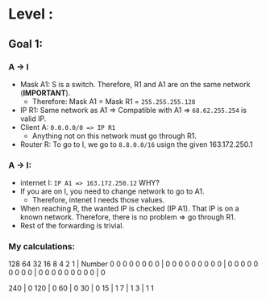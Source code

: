 # Level :

## Goal 1:
### A -> I
- Mask A1: S is a switch. Therefore, R1 and A1 are on the same network (**IMPORTANT**).
	- Therefore: Mask A1 = Mask R1 = `255.255.255.128`
- IP R1: Same network as A1 => Compatible with A1 => `68.62.255.254` is valid IP.
- Client A: `0.0.0.0/0 => IP R1`
	- Anything not on this network must go through R1.
- Router R: To go to I, we go to `8.8.0.0/16` usign the given 163.172.250.1

### A -> I:
- internet I: `IP A1 => 163.172.250.12`
WHY?
- If you are on I, you need to change network to go to A1.
	- Therefore, intenet I needs those values.
- When reaching R, the wanted IP is checked (IP A1). That IP is on a known network. Therefore, there is no problem => go through R1.
- Rest of the forwarding is trivial.

### My calculations:


128    64    32    16    8    4    2    1    |  Number
  0     0     0     0    0    0    0    0    |    0
  0     0     0     0    0    0    0    0    |    0
  0     0     0     0    0    0    0    0    |    0
  0     0     0     0    0    0    0    0    |    0


240 | 0
120 | 0
60  | 0
30  | 0
15  | 1
7   | 1
3   | 1
1



